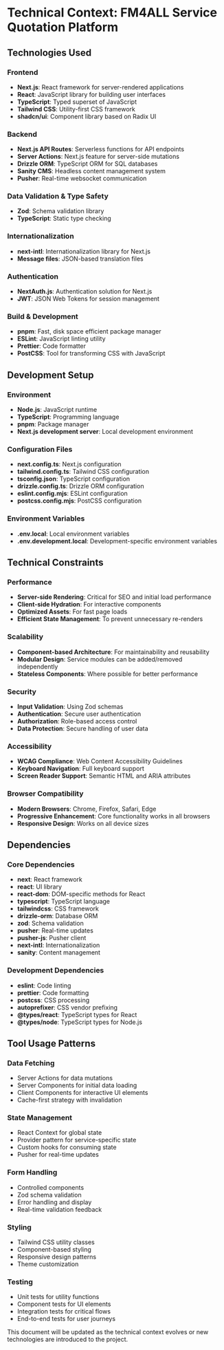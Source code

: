 # Technical Context: FM4ALL Service Quotation Platform

## Technologies Used

### Frontend

- **Next.js**: React framework for server-rendered applications
- **React**: JavaScript library for building user interfaces
- **TypeScript**: Typed superset of JavaScript
- **Tailwind CSS**: Utility-first CSS framework
- **shadcn/ui**: Component library based on Radix UI

### Backend

- **Next.js API Routes**: Serverless functions for API endpoints
- **Server Actions**: Next.js feature for server-side mutations
- **Drizzle ORM**: TypeScript ORM for SQL databases
- **Sanity CMS**: Headless content management system
- **Pusher**: Real-time websocket communication

### Data Validation & Type Safety

- **Zod**: Schema validation library
- **TypeScript**: Static type checking

### Internationalization

- **next-intl**: Internationalization library for Next.js
- **Message files**: JSON-based translation files

### Authentication

- **NextAuth.js**: Authentication solution for Next.js
- **JWT**: JSON Web Tokens for session management

### Build & Development

- **pnpm**: Fast, disk space efficient package manager
- **ESLint**: JavaScript linting utility
- **Prettier**: Code formatter
- **PostCSS**: Tool for transforming CSS with JavaScript

## Development Setup

### Environment

- **Node.js**: JavaScript runtime
- **TypeScript**: Programming language
- **pnpm**: Package manager
- **Next.js development server**: Local development environment

### Configuration Files

- **next.config.ts**: Next.js configuration
- **tailwind.config.ts**: Tailwind CSS configuration
- **tsconfig.json**: TypeScript configuration
- **drizzle.config.ts**: Drizzle ORM configuration
- **eslint.config.mjs**: ESLint configuration
- **postcss.config.mjs**: PostCSS configuration

### Environment Variables

- **.env.local**: Local environment variables
- **.env.development.local**: Development-specific environment variables

## Technical Constraints

### Performance

- **Server-side Rendering**: Critical for SEO and initial load performance
- **Client-side Hydration**: For interactive components
- **Optimized Assets**: For fast page loads
- **Efficient State Management**: To prevent unnecessary re-renders

### Scalability

- **Component-based Architecture**: For maintainability and reusability
- **Modular Design**: Service modules can be added/removed independently
- **Stateless Components**: Where possible for better performance

### Security

- **Input Validation**: Using Zod schemas
- **Authentication**: Secure user authentication
- **Authorization**: Role-based access control
- **Data Protection**: Secure handling of user data

### Accessibility

- **WCAG Compliance**: Web Content Accessibility Guidelines
- **Keyboard Navigation**: Full keyboard support
- **Screen Reader Support**: Semantic HTML and ARIA attributes

### Browser Compatibility

- **Modern Browsers**: Chrome, Firefox, Safari, Edge
- **Progressive Enhancement**: Core functionality works in all browsers
- **Responsive Design**: Works on all device sizes

## Dependencies

### Core Dependencies

- **next**: React framework
- **react**: UI library
- **react-dom**: DOM-specific methods for React
- **typescript**: TypeScript language
- **tailwindcss**: CSS framework
- **drizzle-orm**: Database ORM
- **zod**: Schema validation
- **pusher**: Real-time updates
- **pusher-js**: Pusher client
- **next-intl**: Internationalization
- **sanity**: Content management

### Development Dependencies

- **eslint**: Code linting
- **prettier**: Code formatting
- **postcss**: CSS processing
- **autoprefixer**: CSS vendor prefixing
- **@types/react**: TypeScript types for React
- **@types/node**: TypeScript types for Node.js

## Tool Usage Patterns

### Data Fetching

- Server Actions for data mutations
- Server Components for initial data loading
- Client Components for interactive UI elements
- Cache-first strategy with invalidation

### State Management

- React Context for global state
- Provider pattern for service-specific state
- Custom hooks for consuming state
- Pusher for real-time updates

### Form Handling

- Controlled components
- Zod schema validation
- Error handling and display
- Real-time validation feedback

### Styling

- Tailwind CSS utility classes
- Component-based styling
- Responsive design patterns
- Theme customization

### Testing

- Unit tests for utility functions
- Component tests for UI elements
- Integration tests for critical flows
- End-to-end tests for user journeys

This document will be updated as the technical context evolves or new technologies are introduced to the project.
